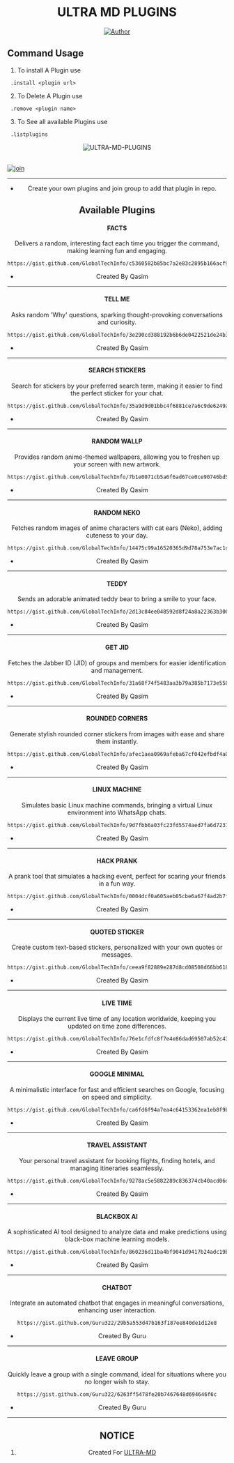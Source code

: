 <h1 align="center"> ULTRA MD PLUGINS </h1>

<p align="center">
<a href="https://github.com/GlobalTechInfo/EXTERNAL-PLUGINS"><img title="Author" src="https://img.shields.io/badge/ULTRA MD-PLUGINS-black?style=for-the-badge&logo=Github"></a>
<p/>

 ##  Command Usage

 1. To install A Plugin use 
 ```SH
  .install <plugin url>
 ```
2. To Delete A Plugin use
 ```SH
  .remove <plugin name>
 ```
3. To See all available Plugins use
 ```SH
  .listplugins
 ```

<p align="center"> <img src="https://komarev.com/ghpvc/?username=GlobalTechInfo&label=Visitors%20count&color=10d9c3&style=plastic" alt="ULTRA-MD-PLUGINS" /> </p>

 
<br> [![join](https://github.com/Alien-alfa/PublicBot/blob/main/wlogo.svg.png)](https://whatsapp.com/channel/0029VagJIAr3bbVBCpEkAM07)
  <div align="center"  >

---

- Create your own plugins and join group to add that plugin in repo.




## Available Plugins

<h4 align="center"> FACTS </h1>

Delivers a random, interesting fact each time you trigger the command, making learning fun and engaging.
```
https://gist.github.com/GlobalTechInfo/c5360582b85bc7a2e83c2895b166acf9
```
- Created By Qasim
---

<h4 align="center"> TELL ME </h1>

Asks random 'Why' questions, sparking thought-provoking conversations and curiosity.
```
https://gist.github.com/GlobalTechInfo/3e290cd388192b6b6de0422521de24b3
```
- Created By Qasim
---

<h4 align="center"> SEARCH STICKERS </h1>

Search for stickers by your preferred search term, making it easier to find the perfect sticker for your chat.
```
https://gist.github.com/GlobalTechInfo/35a9d9d01bbc4f6881ce7a6c9de6249a
```
- Created By Qasim
---

<h4 align="center"> RANDOM WALLP </h1>

Provides random anime-themed wallpapers, allowing you to freshen up your screen with new artwork.
```
https://gist.github.com/GlobalTechInfo/7b1e0071cb5a6f6ad67ce0ce90746bd5
```
- Created By Qasim
---

<h4 align="center"> RANDOM NEKO </h1>

Fetches random images of anime characters with cat ears (Neko), adding cuteness to your day.
```
https://gist.github.com/GlobalTechInfo/14475c99a16520365d9d78a753e7ac1c
```
- Created By Qasim
---

<h4 align="center"> TEDDY </h1>

Sends an adorable animated teddy bear to bring a smile to your face.
```
https://gist.github.com/GlobalTechInfo/2d13c84ee048592d8f24a8a22363b306
```
- Created By Qasim
---

<h4 align="center"> GET JID </h1>

Fetches the Jabber ID (JID) of groups and members for easier identification and management.
```
https://gist.github.com/GlobalTechInfo/31a68f74f5483aa3b79a385b7173e558
```
- Created By Qasim
---

<h4 align="center"> ROUNDED CORNERS </h1>

Generate stylish rounded corner stickers from images with ease and share them instantly.
```
https://gist.github.com/GlobalTechInfo/afec1aea0969afeba67cf042efbdf4a0
```
- Created By Qasim
---

<h4 align="center"> LINUX MACHINE </h1>

Simulates basic Linux machine commands, bringing a virtual Linux environment into WhatsApp chats.
```
https://gist.github.com/GlobalTechInfo/9d7fbb6a03fc23fd5574aed7fa6d7237
```
- Created By Qasim
---

<h4 align="center"> HACK PRANK </h1>

A prank tool that simulates a hacking event, perfect for scaring your friends in a fun way.
```
https://gist.github.com/GlobalTechInfo/0004dcf0a605aeb05cbe6a67f4ad2b7f
```
- Created By Qasim
---

<h4 align="center"> QUOTED STICKER </h1>

Create custom text-based stickers, personalized with your own quotes or messages.
```
https://gist.github.com/GlobalTechInfo/ceea9f82889e287d8cd08508d66bb618
```
- Created By Qasim
---

<h4 align="center"> LIVE TIME </h1>

Displays the current live time of any location worldwide, keeping you updated on time zone differences.
```
https://gist.github.com/GlobalTechInfo/76e1cfdfc8f7e4e86dad69507ab52c43
```
- Created By Qasim
---

<h4 align="center"> GOOGLE MINIMAL </h1>

A minimalistic interface for fast and efficient searches on Google, focusing on speed and simplicity.
```
https://gist.github.com/GlobalTechInfo/ca6fd6f94a7ea4c64153362ea1eb8f9b
```
- Created By Qasim
---

<h4 align="center"> TRAVEL ASSISTANT </h1>

Your personal travel assistant for booking flights, finding hotels, and managing itineraries seamlessly.
```
https://gist.github.com/GlobalTechInfo/9278ac5e5882289c836374cb40acd06d
```
- Created By Qasim
---

<h4 align="center"> BLACKBOX AI </h1>

A sophisticated AI tool designed to analyze data and make predictions using black-box machine learning models.
```
https://gist.github.com/GlobalTechInfo/860236d11ba4bf9041d9417b24adc19b
```
- Created By Qasim
---

<h4 align="center"> CHATBOT </h1>

Integrate an automated chatbot that engages in meaningful conversations, enhancing user interaction.
```
https://gist.github.com/Guru322/29b5a553d47b163f187ee840de1d12e8
```
- Created By Guru
---

<h4 align="center"> LEAVE GROUP </h1>

Quickly leave a group with a single command, ideal for situations where you no longer wish to stay.
```
https://gist.github.com/Guru322/6263ff5478fe20b7467648d694646f6c
```
- Created By Guru
---


## NOTICE

1. Created For [ULTRA-MD](https://github.com/GlobalTechInfo/ULTRA-MD)

